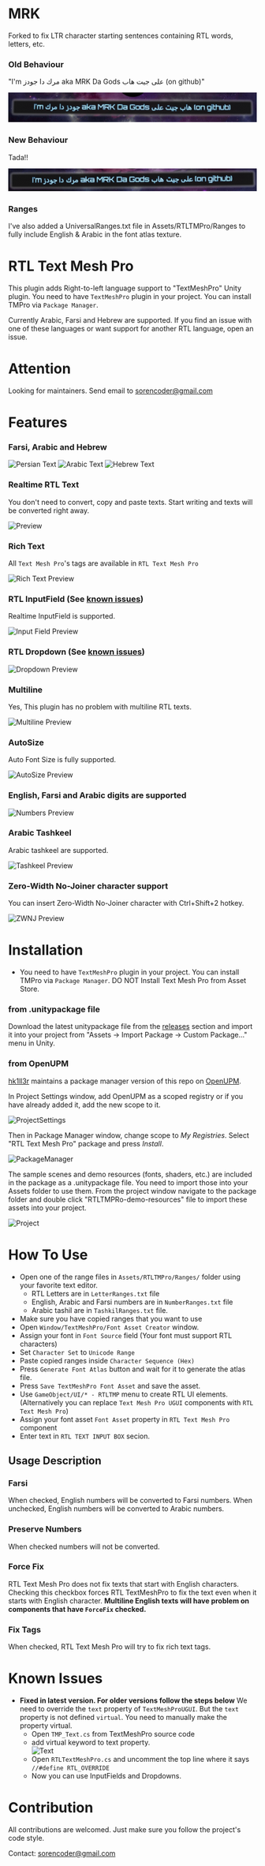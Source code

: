 # MRK
Forked to fix LTR character starting sentences containing RTL words, letters, etc.

### Old Behaviour
"I'm مرك دا جودز aka MRK Da Gods على جيت هاب (on github)"
  
![](Screenshots/Old.png)

### New Behaviour
Tada!!

![](Screenshots/New.png)

### Ranges
I've also added a UniversalRanges.txt file in Assets/RTLTMPro/Ranges to fully include English & Arabic in the font atlas texture.

# RTL Text Mesh Pro
This plugin adds Right-to-left language support to "TextMeshPro" Unity plugin. 
You need to have `TextMeshPro` plugin in your project. You can install TMPro via `Package Manager`.

Currently Arabic, Farsi and Hebrew are supported. If you find an issue with one of these languages or want support for another RTL language, open an issue.

# Attention
Looking for maintainers. Send email to sorencoder@gmail.com

# Features
### Farsi, Arabic and Hebrew
![Persian Text](Screenshots/Persian-Text.PNG)
![Arabic Text](Screenshots/Arabic-Text.PNG)
![Hebrew Text](Screenshots/Hebrew-Text.PNG)

### Realtime RTL Text
You don't need to convert, copy and paste texts. Start writing and texts will be converted right away.  
  
![Preview](Screenshots/Realtime.gif)

### Rich Text
All `Text Mesh Pro`'s tags are available in `RTL Text Mesh Pro`
  
![Rich Text Preview](Screenshots/Rich%20Text.PNG)

### RTL InputField (See [known issues](#known-issues))
Realtime InputField is supported.  
  
![Input Field Preview](Screenshots/InputField.gif)  

### RTL Dropdown (See [known issues](#known-issues))
  
![Dropdown Preview](Screenshots/Dropdown.gif)

### Multiline
Yes, This plugin has no problem with multiline RTL texts.
  
![Multiline Preview](Screenshots/Multiline.PNG)

### AutoSize
Auto Font Size is fully supported.  
  
![AutoSize Preview](Screenshots/AutoSize.gif)

### English, Farsi and Arabic digits are supported
  
![Numbers Preview](Screenshots/Numbers.PNG)

### Arabic Tashkeel
Arabic tashkeel are supported.  
  
![Tashkeel Preview](Screenshots/Arabic%20Text.PNG)  

### Zero-Width No-Joiner character support
You can insert Zero-Width No-Joiner character with Ctrl+Shift+2 hotkey.  
  
![ZWNJ Preview](Screenshots/zwnj.PNG)  

# Installation
* You need to have `TextMeshPro` plugin in your project. You can install TMPro via `Package Manager`. DO NOT Install Text Mesh Pro from Asset Store.
### from .unitypackage file
Download the latest unitypackage file from the [releases](https://github.com/sorencoder/RTLTMPro/releases) section and import it into your project from "Assets -> Import Package -> Custom Package..." menu in Unity.

### from OpenUPM
[hk1ll3r](https://github.com/hk1ll3r/) maintains a package manager version of this repo on [OpenUPM](https://openupm.com/packages/com.nosuchstudio.rtltmpro/).

In Project Settings window, add OpenUPM as a scoped registry or if you have already added it, add the new scope to it.

![ProjectSettings](Screenshots/ProjectSettings.PNG)

Then in Package Manager window, change scope to *My Registries*. Select "RTL Text Mesh Pro" package and press *Install*.

![PackageManager](Screenshots/PackageManager.PNG)

The sample scenes and demo resources (fonts, shaders, etc.) are included in the package as a .unitypackage file. You need to import those into your Assets folder to use them. From the project window navigate to the package folder and double click "RTLTMPRo-demo-resources" file to import these assets into your project.

![Project](Screenshots/Project.PNG)

# How To Use
* Open one of the range files in `Assets/RTLTMPro/Ranges/` folder using your favorite text editor.
  * RTL Letters are in `LetterRanges.txt` file
  * English, Arabic and Farsi numbers are in `NumberRanges.txt` file
  * Arabic tashil are in `TashkilRanges.txt` file.
* Make sure you have copied ranges that you want to use
* Open `Window/TextMeshPro/Font Asset Creator` window.
* Assign your font in `Font Source` field (Your font must support RTL characters)
* Set `Character Set` to `Unicode Range`
* Paste copied ranges inside  `Character Sequence (Hex)`
* Press `Generate Font Atlas` button and wait for it to generate the atlas file.
* Press `Save TextMeshPro Font Asset` and save the asset.
* Use `GameObject/UI/* - RTLTMP` menu to create RTL UI elements. (Alternatively you can replace `Text Mesh Pro UGUI` components with `RTL Text Mesh Pro`)
* Assign your font asset `Font Asset` property in `RTL Text Mesh Pro` component 
* Enter text in `RTL TEXT INPUT BOX` secion.
  
## Usage Description
### Farsi
When checked, English numbers will be converted to Farsi numbers.
When unchecked, English numbers will be converted to Arabic numbers.  

### Preserve Numbers
When checked numbers will not be converted.  

### Force Fix
RTL Text Mesh Pro does not fix texts that start with English characters. 
Checking this checkbox forces RTL TextMeshPro to fix the text even when it starts with English character. 
**Multiline English texts will have problem on components that have `ForceFix` checked.**  

### Fix Tags
When checked, RTL Text Mesh Pro will try to fix rich text tags.  

# Known Issues
* **Fixed in latest version. For older versions follow the steps below**
  We need to override the `text` property of `TextMeshProUGUI`. But the `text` property is not defined `virtual`. You need to manually make the property virtual.  
  * Open `TMP_Text.cs` from TextMeshPro source code
  * add virtual keyword to text property.  
  ![Text](Screenshots/TextProperty.PNG)
  * Open `RTLTextMeshPro.cs` and uncomment the top line where it says `//#define RTL_OVERRIDE`
  * Now you can use InputFields and Dropdowns.
  
# Contribution
All contributions are welcomed. Just make sure you follow the project's code style.  

Contact: sorencoder@gmail.com
